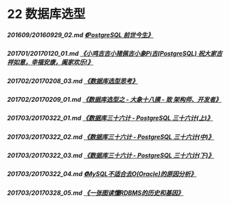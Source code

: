 # 22 数据库选型
##### 201609/20160929_02.md   [《PostgreSQL 前世今生》](../201609/20160929_02.md)  
##### 201701/20170120_01.md   [《小鸡吉吉小猪佩吉小象Pi吉(PostgreSQL) 祝大家吉祥如意，幸福安康，阖家欢乐!》](../201701/20170120_01.md)  
##### 201702/20170208_03.md   [《数据库选型思考》](../201702/20170208_03.md)  
##### 201702/20170209_01.md   [《数据库选型之 - 大象十八摸 - 致 架构师、开发者》](../201702/20170209_01.md)  
##### 201703/20170322_01.md   [《数据库三十六计 - PostgreSQL 三十六计(上)》](../201703/20170322_01.md)  
##### 201703/20170322_02.md   [《数据库三十六计 - PostgreSQL 三十六计(中)》](../201703/20170322_02.md)  
##### 201703/20170322_03.md   [《数据库三十六计 - PostgreSQL 三十六计(下)》](../201703/20170322_03.md)  
##### 201703/20170322_04.md   [《MySQL不适合去O(Oracle)的原因分析》](../201703/20170322_04.md)  
##### 201703/20170328_05.md   [《一张图读懂RDBMS的历史和基因》](../201703/20170328_05.md)  
